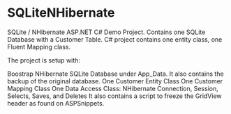 # SQLiteNHibernate
SQLite / NHibernate ASP.NET C# Demo Project. Contains one SQLite Database with a Customer Table.  C# project contains one
entity class, one Fluent Mapping class. 

The project is setup with:

Boostrap
NHibernate
SQLite Database under App_Data. It also contains the backup of the original database.
One Customer Entity Class
One Customer Mapping Class
One Data Access Class: NHibernate Connection, Session, Selects, Saves, and Deletes
It also contains a script to freeze the GridView header as found on ASPSnippets.
